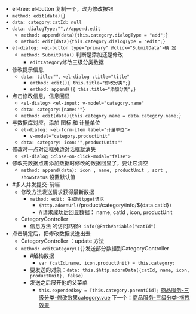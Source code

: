 - el-tree: el-button 复制一个，改为修改按钮
- `method: edit(data){}`
- `data: category:catId: null`
- `data: dialogType:"",//append,edit`
	- `method: append(data){this.category.dialogType = "add";}`
	-  `method: edit(data){this.category.dialogType = "edit";}`
- `el-dialog: <el-button type="primary" @click="SubmitData">确 定`
	- `method: SubmitData()` 判断是添加还是修改
		- `editCategory`修改三级分类数据
- 修改提示信息
	- `data: title:"",`  `<el-dialog :title="title"`
		- `emthod: edit(){ this.title="修改分类";}`
		- `emthod: append(){ this.title="添加分类";}`
- 点击修改信息，信息回显
	- `<el-dialog> <el-input: v-model="category.name"`
	- `data: category:{name:""}`
	- `method: edit(data){this.category.name = data.category.name;}`
- 与数据库对应，添加 图标 和 计量单位
	- `el-dialog: <el-form-item label="计量单位">`
		- `v-model="category.productUnit"`
	- `data: category: icon:"",productUnit:""`
- 修改时一点对话框旁边对话框就消失
	- `<el-dialog :close-on-click-modal="false">`
- 修改完数据点击添加数据时修改的数据回显了，要让它清空
	- `method: append(data): icon , name, productUnit , sort , showStatus` 设置默认值
- #多人并发提交-前端
	- 修改方法发送请求获得最新数据
		- `method: edit: 生成httpget请求`
			- `$http.adornUrl(`/product/category/info/${data.catId}`)`
			- //请求成功后回显数据： name, catId , icon, productUnit
	- CategoryController
		- 信息方法 的访问路径`R info(@PathVariable("catId")`
- 点击确定后，把修改数据发送出去
	- CategoryController ：update 方法
	- `method: editCategory(){}`发送部分数据到CategoryController
		- #解构数据
			- `var {catId,name, icon,productUnit} = this.category;`
		- 要发送的对象：`data: this.$http.adornData({catId, name, icon, productUnit}, false)`
		- 发送之后展开他的父菜单
			- `this.expendedkey = [this.category.parentCid];`
[商品服务-三级分类-修改效果category.vue](商品服务-三级分类-修改效果category.vue.md)
下一个：[商品服务-三级分类-拖拽效果](商品服务-三级分类-拖拽效果.md)